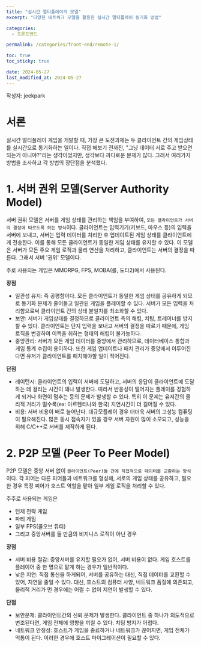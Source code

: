 ```yaml
---
title: "실시간 멀티플레이의 모델"
excerpt: "다양한 네트워크 모델을 활용한 실시간 멀티플레이 동기화 방법"

categories:
  - 프론트엔드

permalink: /categories/front-end/remote-1/

toc: true
toc_sticky: true

date: 2024-05-27
last_modified_at: 2024-05-27
---
```


작성자: jeekpark

# 서론

실시간 멀티플레이 게임을 개발할 때, 가장 큰 도전과제는 두 클라이언트 간의 게임상태를 실시간으로 동기화하는 일이다. 직접 해보기 전까진, "그냥 데이터 서로 주고 받으면 되는거 아니야?"라는 생각이었지만, 생각보다 까다로운 문제가 많다. 그래서 여러가지 방법을 조사하고 각 방법의 장단점을 분석했다.

# 1. 서버 권위 모델(Server Authority Model)

서버 권위 모델은 서버를 게임 상태를 관리하는 책임을 부여하여, ```모든 클라이언트가 서버의 결정에 따르도록 하는 방식```이다. 클라이언트는 입력기기(키보드, 마우스 등)의 입력을 서버에 보내고, 서버는 입력 데이터를 처리한 후 업데이트된 게임 상태를 클라이언트에게 전송한다. 이를 통해 모든 클라이언트가 동일한 게임 상태를 유지할 수 있다. 이 모델은 서버가 모든 주요 게임 로직과 물리 연산을 처리하고, 클라이언트는 서버의 결정을 따른다. 그래서 서버 '권위' 모델이다.

주로 사용되는 게임은 MMORPG, FPS, MOBA(롤, 도타2)에서 사용된다.

**장점**
- 일관성 유지: 즉 공평함이다. 모든 클라이언트가 동일한 게임 상태를 공유하게 되므로 동기화 문제가 줄어들고 일관된 게임을 플레이할 수 있다. 서버가 모든 입력을 처리함으로써 클라이언트 간의 상태 불일치를 최소화할 수 있다.
- 보안: 서버가 게임상태를 결정하므로 클라이언트 측의 해킹, 치팅, 트레이너를 방지할 수 있다. 클라이언트는 단지 입력을 보내고 서버의 결정을 따르기 때문에, 게임 로직을 변경하여 이득을 취하는 형태의 해킹이 불가능하다.
- 중앙관리: 서버가 모든 게임 데이터를 중앙에서 관리하므로, 데이터베이스 통합과 게임 통계 수집이 용이하다. 또한 게임 업데이트나 패치 관리가 중앙에서 이루어진다면 유저가 클라이언트를 패치해야할 일이 적어진다.

**단점**
- 레이턴시: 클라이언트의 입력이 서버에 도달하고, 서버의 응답이 클라이언트에 도달하는 데 걸리는 시간이 꽤나 발생한다. 따라서 반응성이 떨어지는 플레이를 경험하게 되거나 화면이 멈추는 등의 문제가 발생할 수 있다. 특히 이 문제는 유저간의 물리적 거리가 멀수록(ex: 아르헨티나와 한국) 지연시간이 더 길어질 수 있다.
- 비용: 서버 비용이 배로 늘어난다. 대규모플레이 경우 더더욱 서버의 고성능 컴퓨팅이 필요해진다. 많은 동시 접속자가 있을 경우 서버 자원이 많이 소모되고, 성능을 위해 C/C++로 서버를 제작하게 된다.


# 2. P2P 모델 (Peer To Peer Model)
P2P 모델은 중앙 서버 없이 ```클라이언트(Peer)들 간에 직접적으로 데이터를 교환하는 방식```이다. 각 피어는 다른 피어들과 네트워크를 형성해, 서로의 게임 상태를 공유하고, 필요한 경우 특정 피어가 호스트 역할을 맡아 일부 게임 로직을 처리할 수 있다.

주주로 사용되는 게임은
- 턴제 전략 게임
- 파티 게임
- 일부 FPS(콜오브 듀티)
- 그리고 중앙서버를 둘 만큼의 비지니스 로직이 아닌 경우

**장점**
- 서버 비용 절감: 중앙서버를 유지할 필요가 없어, 서버 비용이 없다. 게임 호스트를 플레이어 중 한 명으로 맡게 하는 경우가 일반적이다.
- 낮은 지연: 직접 통신을 하게되어, 서버를 공유하는 대신, 직접 데이터를 교환할 수 있어, 지연을 줄일 수 있다. 대신, 호스트의 컴퓨터 사양, 네트워크 품질에 의존되고, 물리적 거리가 먼 경우에는 어쩔 수 없이 지연이 발생할 수 있다.

**단점**
- 보안문제: 클라이언트간의 신뢰 문제가 발생한다. 클라이언트 중 하나가 의도적으로 변조된다면, 게임 전체에 영향을 끼칠 수 있다. 치팅 방지가 어렵다.
- 네트워크 안정성: 호스트가 게임을 종료하거나 네트워크가 끊어지면, 게임 전체가 먹통이 된다. 이러한 경우에 호스트 마이그레이션이 필요할 수 있다.


